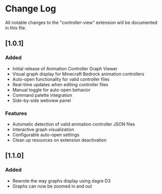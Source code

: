 # Change Log

All notable changes to the "controller-view" extension will be documented in this file.

## [1.0.1]

### Added

- Initial release of Animation Controller Graph Viewer
- Visual graph display for Minecraft Bedrock animation controllers
- Auto-open functionality for valid controller files
- Real-time updates when editing controller files
- Manual toggle for auto-open behavior
- Command palette integration
- Side-by-side webview panel

### Features

- Automatic detection of valid animation controller JSON files
- Interactive graph visualization
- Configurable auto-open settings
- Clean up resources on extension deactivation

## [1.1.0]

### Added

- Rewrote the way graphs display using dagre D3
- Graphs can now be zoomed in and out
